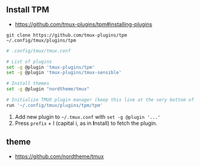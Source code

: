 ## Install TPM
* https://github.com/tmux-plugins/tpm#installing-plugins
```
git clone https://github.com/tmux-plugins/tpm ~/.config/tmux/plugins/tpm
```

```sh
# .config/tmux/tmux.conf

# List of plugins
set -g @plugin 'tmux-plugins/tpm'
set -g @plugin 'tmux-plugins/tmux-sensible'

# Install themes
set -g @plugin "nordtheme/tmux"

# Initialize TMUX plugin manager (keep this line at the very bottom of tm
run '~/.config/tmux/plugins/tpm/tpm'
```

1. Add new plugin to `~/.tmux.conf` with `set -g @plugin '...'`
2. Press `prefix` + I (capital i, as in **I**nstall) to fetch the plugin.

## theme
* https://github.com/nordtheme/tmux



